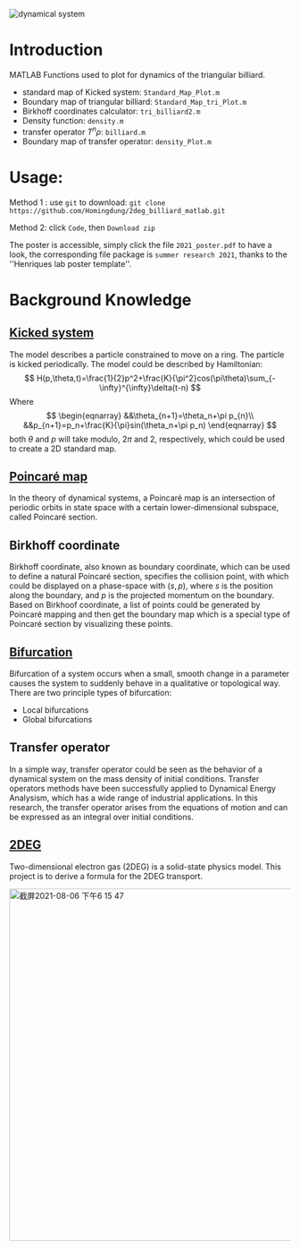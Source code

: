 ![dynamical system](https://img.shields.io/badge/math-dynamical%20system-brightgreen)
# Introduction
MATLAB Functions used to plot for dynamics of the triangular billiard.

+ standard map of Kicked system:  ```Standard_Map_Plot.m```
+ Boundary map of triangular billiard: ```Standard_Map_tri_Plot.m```
+ Birkhoff coordinates calculator: ```tri_billiard2.m```
+ Density function: ```density.m```
+ transfer operator $T^n \rho$: ```billiard.m```
+ Boundary map of transfer operator: ```density_Plot.m```

# Usage:

Method 1 : use ```git``` to download: ```git clone https://github.com/Homingdung/2deg_billiard_matlab.git```

Method 2: click ```Code```, then  ```Download zip```

The poster is accessible, simply click the file ```2021_poster.pdf``` to have a look, the corresponding file package is ```summer research 2021```, thanks to the ''Henriques lab poster template''.

# Background Knowledge

## [Kicked system](https://en.wikipedia.org/wiki/Kicked_rotator)

The model describes a particle constrained to move on a ring. The particle is kicked periodically. The model could be described by Hamiltonian:
$$
H(p,\theta,t)=\frac{1}{2}p^2+\frac{K}{\pi^2}cos(\pi\theta)\sum_{-\infty}^{\infty}\delta(t-n)
$$
Where 
$$
\begin{eqnarray}
&&\theta_{n+1}=\theta_n+\pi p_{n}\\
&&p_{n+1}=p_n+\frac{K}{\pi}sin(\theta_n+\pi p_n)
\end{eqnarray}
$$
both $\theta$ and $p$ will take modulo, $2\pi$ and $2$, respectively, which could be used to create a 2D standard map.

## [Poincaré map](https://en.wikipedia.org/wiki/Poincar%C3%A9_map)

In the theory of dynamical systems, a Poincaré map is an intersection of periodic orbits in state space with a certain lower-dimensional subspace, called Poincaré section.

## Birkhoff coordinate

Birkhoff coordinate, also known as boundary coordinate, which can be used to define a natural Poincaré section, specifies the collision point, with which could be displayed on a phase-space with $(s,p)$, where $s$ is the position along the boundary, and $p$ is the projected momentum on the boundary. Based on Birkhoof coordinate, a list of points could be generated by Poincaré mapping and then get the boundary map which is a special type of Poincaré section by visualizing these points.

## [Bifurcation](https://en.wikipedia.org/wiki/Bifurcation_theory)

Bifurcation of a system occurs when a small, smooth change in a parameter causes the system to suddenly behave in a qualitative or topological way. There are two principle types of bifurcation:

+ Local bifurcations
+ Global bifurcations



## Transfer operator

In a simple way, transfer operator could be seen as the behavior of a dynamical system on the mass density of initial conditions. Transfer operators methods have been successfully applied to Dynamical Energy Analysism, which has a wide range of industrial applications. In this research, the transfer operator arises from the equations of motion and can be expressed as an integral over initial conditions.



## [2DEG](https://en.wikipedia.org/wiki/Two-dimensional_electron_gas)

Two-dimensional electron gas (2DEG) is a solid-state physics model. This project is to derive a formula for the 2DEG transport.






<img width="629" alt="截屏2021-08-06 下午6 15 47" src="https://user-images.githubusercontent.com/57780176/128548044-f150a5be-3145-4717-ba77-9a2b2d687ed6.png">

